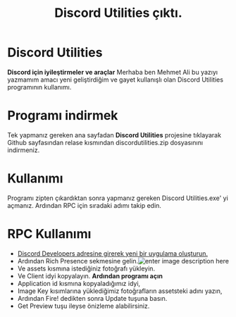 ﻿---
title:  Discord Utilities çıktı.
description:  Discord deneyimini ve toksikliğini arttırın.
tags:  yazılım, csharp
image:  https://lh3.googleusercontent.com/J63brE6LlONpQy313P2klN0FoVtkVyZCJ6SIik3HPJJnQMHUhqX0hvs_Zql7PBdjS3H5-qiX1R9v5GDgGvdrxWVBauDVHpLGTViZfWRUyOKnHV6h1Tt1Ffmp4_tW1dmUAI33dhePazvEX-vZ2G6WU_poQsGSJDJTxqnv99xQ_LALJ56z14Kc6_m3bGltXW1cLzh4wH5NBG0oQw2n3tszx5lj522z791l21zRuTIZwqRAyTb4ioIDKGKsTugRhSA-voLipw_NRwVVNBF3Ana4Es3yxH-8LxugADP9FLMblbzcfREvoG3P2gXRcAdEM-z1AMivyAgJddvgWtcd1f-a6lPsdnejqJrE3FSZ27wPg-K8Bz0qWHYwYpeng31nirlvUd86VxiEuGwpYIK-BHTIZEnpOlZnpyxerL5ZP-3Z8LIqVKZUVzjtwVG39dSf29nTkqWWGCoPECcdKJV_SlgigTyDRgOvmOxevJfXmIFuaF66K8F6KC8A1MlVrfzZOpT2FZ8asqmi0A9DgLBJFcQ2iUOnj5kptxzP8Eih4JcuyeYVG7DX5e5qqhZPIbU3znk6PVZvz-UmifppgOQKDHglRqTEWp7ySgnAUY8W6p-UXIXPJSwT3h9Kv-gULrBRwL-0IcxtZ3lMnZnFID-GztdyBDjjRV5osBkUrGCIp5FC12ojjOeYWOwr1ZFRw-u6=w295-h300-no?authuser=0
createdAt:  2020-02-15 14:55
---

# Discord Utilities
**Discord için iyileştirmeler ve araçlar**
Merhaba ben Mehmet Ali bu yazıyı yazmamım amacı yeni geliştirdiğim ve gayet kullanışlı olan Discord Utilities programının kullanımı.

# Programı indirmek
Tek yapmanız gereken ana sayfadan **Discord Utilities** projesine tıklayarak Github sayfasından relase kısmından discordutilities.zip dosyasınını indirmeniz.
# Kullanımı
Programı zipten çıkardıktan sonra yapmanız gereken Discord Utilities.exe' yi açmanız. Ardından RPC için sıradaki adımı takip edin.
# RPC Kullanımı

 - [Discord Developers adresine girerek yeni bir uygulama oluşturun.](https://discord.com/developers/applications)
 - Ardından Rich Presence sekmesine gelin.![enter image description here](https://lh3.googleusercontent.com/U8tj32BdnRjgQpvrdG2qkVHTxTDsXYC2l2STdidxwZM5lEXWh6c7OCHnGP7LQGd1TN6ocd10QW56TMogvCkl7jsALbWcmy_ll-h2IQJ2Cr5R5J3mtsdi0lTjk0BGSjeA1uT4thUqrP9zyp0lpguYCl9vlByxP9kZj4lpeKQwokgBIB--_jOSzj0cXI9JzFM4pTaNk0xXLuk1kGAUKMGdM2b0Z4jivY4z3d50scH6UEIRwwJM0tD3oxgrFAjjg-gguYgJiG1lRInobUH2aEGtALOfnY6JFkBwfvaXT9pPPA_jJdVvfT0K2l5-3UgLaccbcli9_EmLBvQZUNFbx0P9QjomWesGBXaOZ2j6DwDGxL5pchq6XM48ze54peyY1ZCm9rOpJFwu8pSIadeggvg8qYChPqSGIwzg4Vf8s_2aw5aiWAA-oGAlwC-QNV_VuSFJCwVPeh5TWkWJGWc48y9dNxpbK1wam2X_24aKpE-fW3Afk8KvbuGMW5XfgblyfikhCX10fI5QWSHeqWDfb3PIKiTAr9lodH7uAzDDTTnpTeqigVPIJh2E9CZBIUU4TCVIBzHhBeWf_no_4-kruyhvAKFAKURJCe1yflFgJRWK744iu6Xs4L505wyiQrTyR5XcsqnKBrYJbfTN0AsDx2y5fqmdalSAAeM7z9ZbyYHP1FATjPWXaGSd8X5CpAgV=w343-h694-no?authuser=0)
 - Ve assets kısmına istediğiniz fotoğrafı yükleyin.
 - Ve Client idyi kopyalayın.
 **Ardından programı açın**
 - Application id kısmına kopyaladığımız idyi,
 - Image Key kısımlarına yüklediğimiz fotoğrafların assetsteki adını yazın,
 - Ardından Fire! dedikten sonra Update tuşuna basın.
 - Get Preview tuşu ileyse önizleme alabilirsiniz.

